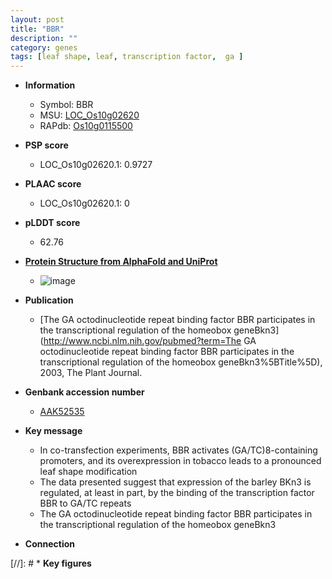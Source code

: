 ```yaml
---
layout: post
title: "BBR"
description: ""
category: genes
tags: [leaf shape, leaf, transcription factor,  ga ]
---
```


* **Information**  
    + Symbol: BBR  
    + MSU: [LOC_Os10g02620](http://rice.plantbiology.msu.edu/cgi-bin/ORF_infopage.cgi?orf=LOC_Os10g02620)  
    + RAPdb: [Os10g0115500](http://rapdb.dna.affrc.go.jp/viewer/gbrowse_details/irgsp1?name=Os10g0115500)  

* **PSP score**  
   + LOC_Os10g02620.1: 0.9727 

* **PLAAC score**  
    + LOC_Os10g02620.1: 0 

* **pLDDT score**
    + 62.76

* **[Protein Structure from AlphaFold and UniProt](https://www.uniprot.org/uniprotkb/Q7XH85/entry#structure)**
    + ![image](https://ricepsp.github.io/images/Q7/AF-Q7XH85-F1.png)

* **Publication**  
    + [The GA octodinucleotide repeat binding factor BBR participates in the transcriptional regulation of the homeobox geneBkn3](http://www.ncbi.nlm.nih.gov/pubmed?term=The GA octodinucleotide repeat binding factor BBR participates in the transcriptional regulation of the homeobox geneBkn3%5BTitle%5D), 2003, The Plant Journal.

* **Genbank accession number**  
    + [AAK52535](http://www.ncbi.nlm.nih.gov/nuccore/AAK52535)

* **Key message**  
    + In co-transfection experiments, BBR activates (GA/TC)8-containing promoters, and its overexpression in tobacco leads to a pronounced leaf shape modification
    + The data presented suggest that expression of the barley BKn3 is regulated, at least in part, by the binding of the transcription factor BBR to GA/TC repeats
    + The GA octodinucleotide repeat binding factor BBR participates in the transcriptional regulation of the homeobox geneBkn3

* **Connection**  

[//]: # * **Key figures**  


